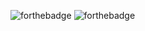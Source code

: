 ![forthebadge](https://forthebadge.com/images/badges/built-with-love.svg)
![forthebadge](https://forthebadge.com/images/badges/uses-badges.svg)
